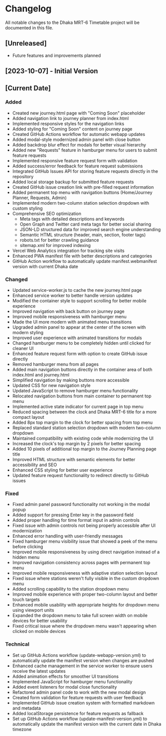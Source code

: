 # Changelog

All notable changes to the Dhaka MRT-6 Timetable project will be documented in this file.

## [Unreleased]
- Future features and improvements planned

## [2023-10-07] - Initial Version

## [Current Date]

### Added
- Created new journey.html page with "Coming Soon" placeholder
- Added navigation link to journey planner from index.html
- Implemented responsive styles for the navigation links
- Added styling for "Coming Soon" content on journey page
- Created GitHub Actions workflow for automatic webapp updates
- Added modal-style modernized admin panel with close button
- Added backdrop blur effect for modals for better visual hierarchy
- Added new "Requests" feature in hamburger menu for users to submit feature requests
- Implemented responsive feature request form with validation
- Added success/error feedback for feature request submissions
- Integrated GitHub Issues API for storing feature requests directly in the repository
- Added local storage backup for submitted feature requests
- Created GitHub issue creation link with pre-filled request information
- Added permanent top menu with navigation buttons (Home/Journey Planner, Requests, Admin)
- Implemented modern two-column station selection dropdown with custom styling
- Comprehensive SEO optimization
  - Meta tags with detailed descriptions and keywords
  - Open Graph and Twitter card meta tags for better social sharing
  - JSON-LD structured data for improved search engine understanding
  - Semantic HTML structure (header, main, section, footer tags)
  - robots.txt for better crawling guidance
  - sitemap.xml for improved indexing
- Vercel Web Analytics integration for tracking site visits
- Enhanced PWA manifest file with better descriptions and categories
- GitHub Action workflow to automatically update manifest.webmanifest version with current Dhaka date

### Changed
- Updated service-worker.js to cache the new journey.html page
- Enhanced service worker to better handle version updates
- Modified the container style to support scrolling for better mobile experience
- Improved navigation with back button on journey page
- Improved mobile responsiveness with hamburger menu
- Made the UI more modern with animated menu transitions
- Upgraded admin panel to appear at the center of the screen with modern styling
- Improved user experience with animated transitions for modals
- Changed hamburger menu to be completely hidden until clicked for cleaner UI
- Enhanced feature request form with option to create GitHub issue directly
- Removed hamburger menu from all pages
- Added main navigation buttons directly in the container area of both index.html and journey.html
- Simplified navigation by making buttons more accessible
- Updated CSS for new navigation style
- Updated JavaScript to remove hamburger menu functionality
- Relocated navigation buttons from main container to permanent top menu
- Implemented active state indicator for current page in top menu
- Reduced spacing between the clock and Dhaka MRT-6 title for a more compact layout
- Added 8px top margin to the clock for better spacing from top menu
- Replaced standard station selection dropdown with modern two-column dropdown
- Maintained compatibility with existing code while modernizing the UI
- Increased the clock's top margin by 2 pixels for better spacing
- Added 10 pixels of additional top margin to the Journey Planning page title
- Improved HTML structure with semantic elements for better accessibility and SEO
- Enhanced CSS styling for better user experience
- Updated feature request functionality to redirect directly to GitHub issues

### Fixed
- Fixed admin panel password functionality not working in the modal popup
- Added support for pressing Enter key in the password field
- Added proper handling for time format input in admin controls
- Fixed issue with admin controls not being properly accessible after UI modernization
- Enhanced error handling with user-friendly messages
- Fixed hamburger menu visibility issue that showed a peek of the menu before clicking
- Improved mobile responsiveness by using direct navigation instead of a hidden menu
- Improved navigation consistency across pages with permanent top menu
- Improved mobile responsiveness with adaptive station selection layout
- Fixed issue where stations weren't fully visible in the custom dropdown menu
- Added scrolling capability to the station dropdown menu
- Improved mobile experience with proper two-column layout and better touch targets
- Enhanced mobile usability with appropriate heights for dropdown menu using viewport units
- Expanded the dropdown menu to take full screen width on mobile devices for better usability
- Fixed critical issue where the dropdown menu wasn't appearing when clicked on mobile devices

### Technical
- Set up GitHub Actions workflow (update-webapp-version.yml) to automatically update the manifest version when changes are pushed
- Enhanced cache management in the service worker to ensure users receive the latest updates
- Added animation effects for smoother UI transitions
- Implemented JavaScript for hamburger menu functionality
- Added event listeners for modal close functionality
- Refactored admin panel code to work with the new modal design
- Created form validation for feature requests with user feedback
- Implemented GitHub issue creation system with formatted markdown and metadata
- Added localStorage persistence for feature requests as fallback
- Set up GitHub Actions workflow (update-manifest-version.yml) to automatically update the manifest version with the current date in Dhaka timezone